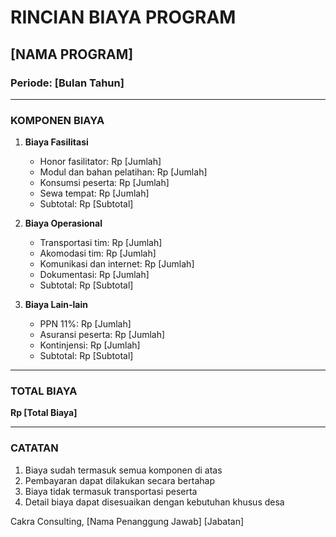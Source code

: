 # RINCIAN BIAYA PROGRAM

## [NAMA PROGRAM]

### Periode: [Bulan Tahun]

---

### KOMPONEN BIAYA

1. **Biaya Fasilitasi**
   - Honor fasilitator: Rp [Jumlah]
   - Modul dan bahan pelatihan: Rp [Jumlah]
   - Konsumsi peserta: Rp [Jumlah]
   - Sewa tempat: Rp [Jumlah]
   - Subtotal: Rp [Subtotal]

2. **Biaya Operasional**
   - Transportasi tim: Rp [Jumlah]
   - Akomodasi tim: Rp [Jumlah]
   - Komunikasi dan internet: Rp [Jumlah]
   - Dokumentasi: Rp [Jumlah]
   - Subtotal: Rp [Subtotal]

3. **Biaya Lain-lain**
   - PPN 11%: Rp [Jumlah]
   - Asuransi peserta: Rp [Jumlah]
   - Kontinjensi: Rp [Jumlah]
   - Subtotal: Rp [Subtotal]

---

### TOTAL BIAYA

**Rp [Total Biaya]**

---

### CATATAN

1. Biaya sudah termasuk semua komponen di atas
2. Pembayaran dapat dilakukan secara bertahap
3. Biaya tidak termasuk transportasi peserta
4. Detail biaya dapat disesuaikan dengan kebutuhan khusus desa

Cakra Consulting,
[Nama Penanggung Jawab]
[Jabatan]
